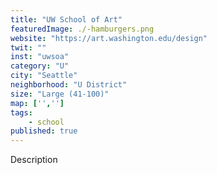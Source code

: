 ```yaml
---
title: "UW School of Art"
featuredImage: ./-hamburgers.png
website: "https://art.washington.edu/design"
twit: ""
inst: "uwsoa"
category: "U"
city: "Seattle"
neighborhood: "U District"
size: "Large (41-100)"
map: ['','']
tags:
    - school
published: true
---
```


Description
